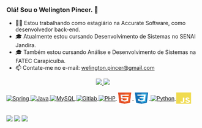 ### Olá! Sou o Welington Pincer. 👋

- 👨‍💻 Estou trabalhando como estagiário na Accurate Software, como desenvolvedor back-end. 
- 🎓 Atualmente estou cursando Desenvolvimento de Sistemas no SENAI Jandira.
- 🎓 Também estou cursando Análise e Desenvolvimento de Sistemas na FATEC Carapicuíba. 
- 📫 Contate-me no e-mail: welington.pincer@gmail.com

<div align="center">
  <a href="https://github.com/pinceru">
  <img height="180em" src="https://github-readme-stats.vercel.app/api?username=pinceru&show_icons=true&theme=dark&include_all_commits=true&count_private=true"/>
  <img height="180em" src="https://github-readme-stats.vercel.app/api/top-langs/?username=pinceru&layout=compact&langs_count=8&theme=dark"/>
</div>

 <div style="display: inline_block"><br>
   <img align="center" alt="Spring" height="30" width="35" src="https://cdn.jsdelivr.net/gh/devicons/devicon/icons/spring/spring-original.svg" />
   <img align="center" alt="Java" height="30" width="35" src="https://cdn.jsdelivr.net/gh/devicons/devicon/icons/java/java-original-wordmark.svg"/>
   <img align="center" alt="MySQL" height="30" width="35" src="https://cdn.jsdelivr.net/gh/devicons/devicon/icons/mysql/mysql-original.svg"/>
   <img align="center" alt="Gitlab" height="30" width="35" src="https://cdn.jsdelivr.net/gh/devicons/devicon/icons/gitlab/gitlab-original.svg"/>
   <img align="center" alt="PHP" height="30" width="35"  src="https://cdn-icons-png.flaticon.com/512/919/919830.png">
   <img align="center" alt="HTML" height="30" width="40" src="https://raw.githubusercontent.com/devicons/devicon/master/icons/html5/html5-original.svg">
   <img align="center" alt="CSS" height="30" width="40" src="https://raw.githubusercontent.com/devicons/devicon/master/icons/css3/css3-original.svg">
   <img align="center" alt="Python" height="30" width="35" src="https://cdn.jsdelivr.net/gh/devicons/devicon/icons/python/python-original.svg" />
   <img align="center" alt="Js" height="30" width="40" src="https://raw.githubusercontent.com/devicons/devicon/master/icons/javascript/javascript-plain.svg">
                                                                                                                                          
</div>

##
   
<div> 
  <a href="" target="_blank"><img src="https://img.shields.io/badge/Discord-7289DA?style=for-the-badge&logo=discord&logoColor=white" target="_blank"></a> 
  <a href = "mailto:welington.pincer@gmail.com"><img src="https://img.shields.io/badge/-Gmail-%23333?style=for-the-badge&logo=gmail&logoColor=white" target="_blank"></a>
  <a href="" target="_blank"><img src="https://img.shields.io/badge/-LinkedIn-%230077B5?style=for-the-badge&logo=linkedin&logoColor=white" target="_blank"></a> 
</div>
  
